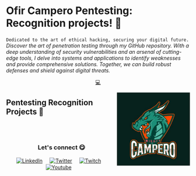 # Ofir Campero Pentesting: Recognition projects! 👋


`Dedicated to the art of ethical hacking, securing your digital future.`<br><em> Discover the art of penetration testing through my GitHub repository. With a deep understanding of security vulnerabilities and an arsenal of cutting-edge tools, I delve into systems and applications to identify weaknesses and provide comprehensive solutions. Together, we can build robust defenses and shield against digital threats.</em>


<p align="center">
<a href="https://github.com/Campero727/Campero727/blob/master/recognition.md">💻</a>
</p>


<a href="">
<img align="right" height="auto" width="200" src="https://github.com/Campero727/Campero727/blob/main/img/logo.jpg"/>
</a>


## Pentesting Recognition Projects 🔑



<br>

<br>

<div align="center">
<h3 align="center">Let's connect 😋</h3>
</div>
<p align="center">
<a href="https://www.linkedin.com/" target="blank">
<img align="center" width="30px" alt="LinkedIn" src="https://www.vectorlogo.zone/logos/linkedin/linkedin-icon.svg"/></a> &nbsp; &nbsp;
<a href="https://twitter.com/" target="blank">
<img align="center" width="30px" alt="Twitter" src="https://www.vectorlogo.zone/logos/twitter/twitter-official.svg"/></a> &nbsp; &nbsp;
<a href="https://www.twitch.tv/" target="blank">
<img align="center" width="30px" alt="Twitch" src="https://www.vectorlogo.zone/logos/twitch/twitch-icon.svg"/></a> &nbsp; &nbsp;
<a href="https://www.youtube.com/" target="blank">
<img align="center" width="30px" alt="Youtube" src="https://www.vectorlogo.zone/logos/youtube/youtube-icon.svg"/></a> &nbsp; &nbsp;

</p>



